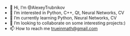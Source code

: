 - 👋 Hi, I’m @AlexeyTrubnikov
- 👀 I’m interested in Python, C++, Qt, Neural Networks, CV
- 🌱 I’m currently learning Python, Neural Networks, CV
- 💞️ I’m looking to collaborate on some interesting projects:)
- 📫 How to reach me trueinmath@gmail.com

<!---
AlexeyTrubnikov/AlexeyTrubnikov is a ✨ special ✨ repository because its `README.md` (this file) appears on your GitHub profile.
You can click the Preview link to take a look at your changes.
--->
